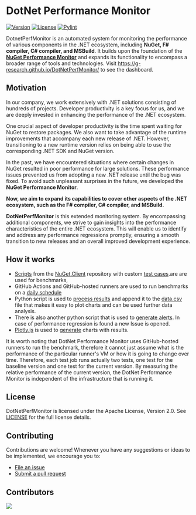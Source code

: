 # DotNet Performance Monitor

[![Version](https://img.shields.io/badge/Version-1.0-gold.svg)](https://github.com/G-Research/DotNetPerfMonitor) [![License](https://img.shields.io/badge/License-Apache%202.0-green.svg)](https://opensource.org/licenses/Apache-2.0) [![Pylint](https://github.com/G-Research/DotNetPerfMonitor/actions/workflows/pylint.yaml/badge.svg)](https://github.com/G-Research/DotNetPerfMonitor/actions/workflows/pylint.yaml)

DotnetPerfMonitor is an automated system for monitoring the performance of various components in the .NET ecosystem, including **NuGet, F# compiler, C# compiler, and MSBuild**. It builds upon the foundation of the [**NuGet Performance Monitor**](https://github.com/G-Research/NuPerfMonitor) and expands its functionality to encompass a broader range of tools and technologies. Visit https://g-research.github.io/DotNetPerfMonitor/ to see the dashboard.


## Motivation
In our company, we work extensively with .NET solutions consisting of hundreds of projects. Developer productivity is a key focus for us, and we are deeply invested in enhancing the performance of the .NET ecosystem.

One crucial aspect of developer productivity is the time spent waiting for NuGet to restore packages. We also want to take advantage of the runtime improvements that accompany each new release of .NET. However, transitioning to a new runtime version relies on being able to use the corresponding .NET SDK and NuGet version.

In the past, we have encountered situations where certain changes in NuGet resulted in poor performance for large solutions. These performance issues prevented us from adopting a new .NET release until the bug was fixed. To avoid such unpleasant surprises in the future, we developed the **NuGet Performance Monitor**. 

**Now, we aim to expand its capabilities to cover other aspects of the .NET ecosystem, such as the F# compiler, C# compiler, and MSBuild.**

**DotNetPerfMonitor** is this extended monitoring system. By encompassing additional components, we strive to gain insights into the performance characteristics of the entire .NET ecosystem. This will enable us to identify and address any performance regressions promptly, ensuring a smooth transition to new releases and an overall improved development experience.
## How it works
- [Scripts](https://github.com/NuGet/NuGet.Client/tree/dev/scripts/perftests) from the [NuGet.Client](https://github.com/NuGet/NuGet.Client) repository with custom [test cases](https://github.com/G-Research/DotNetPerfMonitor/tree/main/scripts/perftests/testCases).are are used for benchmarks, 
- GitHub Actions and GitHub-hosted runners are used to run benchmarks on a [daily schedule](https://github.com/G-Research/DotNetPerfMonitor/blob/main/.github/workflows/benchmarks.yml)
- Python script is used to [process results](https://github.com/G-Research/DotNetPerfMonitor/blob/main/process_results.py) and append it to the [data.csv](https://github.com/G-Research/DotNetPerfMonitor/blob/main/data.csv) file that makes it easy to plot charts and can be used further data analysis.
- There is also another python script that is used to [generate alerts](https://github.com/G-Research/DotNetPerfMonitor/blob/main/generate_alert.py). In case of performance regression is found a new Issue is opened.
- [Plotly.js](https://plotly.com/javascript/) is used to [generate](https://github.com/G-Research/DotNetPerfMonitor/blob/main/_site/index.html) charts with results.

It is worth noting that DotNet Performance Monitor uses GitHub-hosted runners to run the benchmark, therefore it cannot just assume what is the performance of the particular runner's VM or how it is going to change over time. Therefore, each test job runs actually two tests, one test for the baseline version and one test for the current version. By measuring the relative performance of the current version, the DotNet Performance Monitor is independent of the infrastructure that is running it.

## License
DotNetPerfMonitor is licensed under the Apache License, Version 2.0. See [LICENSE](https://github.com/G-Research/DotNetPerfMonitor/blob/main/LICENSE) for the full license details.

## Contributing
Contributions are welcome! Whenever you have any suggestions or ideas to be implemented, we encourage you to:

* [File an issue](https://github.com/G-Research/DotNetPerfMonitor/issues/new/choose)
* [Submit a pull request](https://github.com/G-Research/DotNetPerfMonitor/pulls)


## Contributors
[![](https://contrib.rocks/image?repo=G-Research/DotNetPerfMonitor)](https://github.com/G-Research/DotNetPerfMonitor/graphs/contributors)
